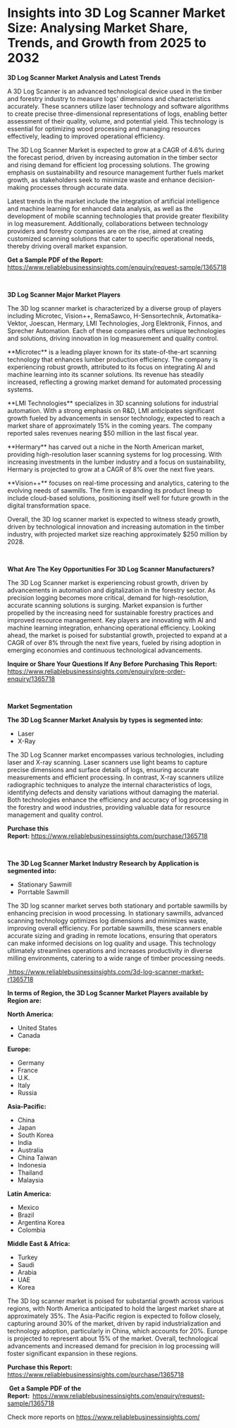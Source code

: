 <p><h1>Insights into 3D Log Scanner Market Size: Analysing Market Share, Trends, and Growth from 2025 to 2032</h1></p><p><strong>3D Log Scanner Market Analysis and Latest Trends</strong></p>
<p><p>A 3D Log Scanner is an advanced technological device used in the timber and forestry industry to measure logs' dimensions and characteristics accurately. These scanners utilize laser technology and software algorithms to create precise three-dimensional representations of logs, enabling better assessment of their quality, volume, and potential yield. This technology is essential for optimizing wood processing and managing resources effectively, leading to improved operational efficiency.</p><p>The 3D Log Scanner Market is expected to grow at a CAGR of 4.6% during the forecast period, driven by increasing automation in the timber sector and rising demand for efficient log processing solutions. The growing emphasis on sustainability and resource management further fuels market growth, as stakeholders seek to minimize waste and enhance decision-making processes through accurate data. </p><p>Latest trends in the market include the integration of artificial intelligence and machine learning for enhanced data analysis, as well as the development of mobile scanning technologies that provide greater flexibility in log measurement. Additionally, collaborations between technology providers and forestry companies are on the rise, aimed at creating customized scanning solutions that cater to specific operational needs, thereby driving overall market expansion.</p></p>
<p><strong>Get a Sample PDF of the Report:&nbsp;</strong> <a href="https://www.reliablebusinessinsights.com/enquiry/request-sample/1365718?utm_campaign=3256&utm_medium=2&utm_source=Github&utm_content=ia&utm_term=22032025&utm_id=3d-log-scanner">https://www.reliablebusinessinsights.com/enquiry/request-sample/1365718</a></p>
<p>&nbsp;</p>
<p><strong>3D Log Scanner Major Market Players</strong></p>
<p><p>The 3D log scanner market is characterized by a diverse group of players including Microtec, Vision++, RemaSawco, H-Sensortechnik, Avtomatika-Vektor, Joescan, Hermary, LMI Technologies, Jorg Elektronik, Finnos, and Sprecher Automation. Each of these companies offers unique technologies and solutions, driving innovation in log measurement and quality control.</p><p>**Microtec** is a leading player known for its state-of-the-art scanning technology that enhances lumber production efficiency. The company is experiencing robust growth, attributed to its focus on integrating AI and machine learning into its scanner solutions. Its revenue has steadily increased, reflecting a growing market demand for automated processing systems.</p><p>**LMI Technologies** specializes in 3D scanning solutions for industrial automation. With a strong emphasis on R&D, LMI anticipates significant growth fueled by advancements in sensor technology, expected to reach a market share of approximately 15% in the coming years. The company reported sales revenues nearing $50 million in the last fiscal year.</p><p>**Hermary** has carved out a niche in the North American market, providing high-resolution laser scanning systems for log processing. With increasing investments in the lumber industry and a focus on sustainability, Hermary is projected to grow at a CAGR of 8% over the next five years.</p><p>**Vision++** focuses on real-time processing and analytics, catering to the evolving needs of sawmills. The firm is expanding its product lineup to include cloud-based solutions, positioning itself well for future growth in the digital transformation space.</p><p>Overall, the 3D log scanner market is expected to witness steady growth, driven by technological innovation and increasing automation in the timber industry, with projected market size reaching approximately $250 million by 2028.</p></p>
<p>&nbsp;</p>
<p><strong>What Are The Key Opportunities For 3D Log Scanner Manufacturers?</strong></p>
<p><p>The 3D Log Scanner market is experiencing robust growth, driven by advancements in automation and digitalization in the forestry sector. As precision logging becomes more critical, demand for high-resolution, accurate scanning solutions is surging. Market expansion is further propelled by the increasing need for sustainable forestry practices and improved resource management. Key players are innovating with AI and machine learning integration, enhancing operational efficiency. Looking ahead, the market is poised for substantial growth, projected to expand at a CAGR of over 8% through the next five years, fueled by rising adoption in emerging economies and continuous technological advancements.</p></p>
<p><strong>Inquire or Share Your Questions If Any Before Purchasing This Report:</strong> <a href="https://www.reliablebusinessinsights.com/enquiry/pre-order-enquiry/1365718?utm_campaign=3256&utm_medium=2&utm_source=Github&utm_content=ia&utm_term=22032025&utm_id=3d-log-scanner">https://www.reliablebusinessinsights.com/enquiry/pre-order-enquiry/1365718</a></p>
<p>&nbsp;</p>
<p><strong>Market Segmentation</strong></p>
<p><strong>The 3D Log Scanner Market Analysis by types is segmented into:</strong></p>
<p><ul><li>Laser</li><li>X-Ray</li></ul></p>
<p><p>The 3D Log Scanner market encompasses various technologies, including laser and X-ray scanning. Laser scanners use light beams to capture precise dimensions and surface details of logs, ensuring accurate measurements and efficient processing. In contrast, X-ray scanners utilize radiographic techniques to analyze the internal characteristics of logs, identifying defects and density variations without damaging the material. Both technologies enhance the efficiency and accuracy of log processing in the forestry and wood industries, providing valuable data for resource management and quality control.</p></p>
<p><strong>Purchase this Report:&nbsp;</strong><a href="https://www.reliablebusinessinsights.com/purchase/1365718?utm_campaign=3256&utm_medium=2&utm_source=Github&utm_content=ia&utm_term=22032025&utm_id=3d-log-scanner">https://www.reliablebusinessinsights.com/purchase/1365718</a></p>
<p>&nbsp;</p>
<p><strong>The 3D Log Scanner Market Industry Research by Application is segmented into:</strong></p>
<p><ul><li>Stationary Sawmill</li><li>Porrtable Sawmill</li></ul></p>
<p><p>The 3D log scanner market serves both stationary and portable sawmills by enhancing precision in wood processing. In stationary sawmills, advanced scanning technology optimizes log dimensions and minimizes waste, improving overall efficiency. For portable sawmills, these scanners enable accurate sizing and grading in remote locations, ensuring that operators can make informed decisions on log quality and usage. This technology ultimately streamlines operations and increases productivity in diverse milling environments, catering to a wide range of timber processing needs.</p></p>
<p><a href="https://www.reliablebusinessinsights.com/3d-log-scanner-market-r1365718?utm_campaign=3256&utm_medium=2&utm_source=Github&utm_content=ia&utm_term=22032025&utm_id=3d-log-scanner">&nbsp;https://www.reliablebusinessinsights.com/3d-log-scanner-market-r1365718</a></p>
<p><strong>In terms of Region, the 3D Log Scanner Market Players available by Region are:</strong></p>
<p>
    <p> <strong> North America: </strong>
        <ul>
            <li>United States</li>
            <li>Canada</li>
        </ul>
        </p> 
    <p> <strong> Europe: </strong>
        <ul>
            <li>Germany</li>
            <li>France</li>
            <li>U.K.</li>
            <li>Italy</li>
            <li>Russia</li>
        </ul>
        </p> 
    <p> <strong> Asia-Pacific: </strong>
        <ul>
            <li>China</li>
            <li>Japan</li>
            <li>South Korea</li>
            <li>India</li>
            <li>Australia</li>
            <li>China Taiwan</li>
            <li>Indonesia</li>
            <li>Thailand</li>
            <li>Malaysia</li>
        </ul>
        </p> 
    <p> <strong> Latin America: </strong>
        <ul>
            <li>Mexico</li>
            <li>Brazil</li>
            <li>Argentina Korea</li>
            <li>Colombia</li>
        </ul>
        </p> 
    <p> <strong> Middle East & Africa: </strong>
        <ul>
            <li>Turkey</li>
            <li>Saudi</li>
            <li>Arabia</li>
            <li>UAE</li>
            <li>Korea</li>
        </ul>
    </p>
    </p>
<p><p>The 3D log scanner market is poised for substantial growth across various regions, with North America anticipated to hold the largest market share at approximately 35%. The Asia-Pacific region is expected to follow closely, capturing around 30% of the market, driven by rapid industrialization and technology adoption, particularly in China, which accounts for 20%. Europe is projected to represent about 15% of the market. Overall, technological advancements and increased demand for precision in log processing will foster significant expansion in these regions.</p></p>
<p><strong>Purchase this Report: </strong><a href="https://www.reliablebusinessinsights.com/purchase/1365718?utm_campaign=3256&utm_medium=2&utm_source=Github&utm_content=ia&utm_term=22032025&utm_id=3d-log-scanner">https://www.reliablebusinessinsights.com/purchase/1365718</a></p>
<p>&nbsp;<strong>Get a Sample PDF of the Report:&nbsp;&nbsp;</strong><a href="https://www.reliablebusinessinsights.com/enquiry/request-sample/1365718?utm_campaign=3256&utm_medium=2&utm_source=Github&utm_content=ia&utm_term=22032025&utm_id=3d-log-scanner">https://www.reliablebusinessinsights.com/enquiry/request-sample/1365718</a></p>
<p><strong></strong></p>
<p>Check more reports on <a href="https://www.reliablebusinessinsights.com/?utm_campaign=3256&utm_medium=2&utm_source=Github&utm_content=ia&utm_term=22032025&utm_id=3d-log-scanner">https://www.reliablebusinessinsights.com/</a></p>